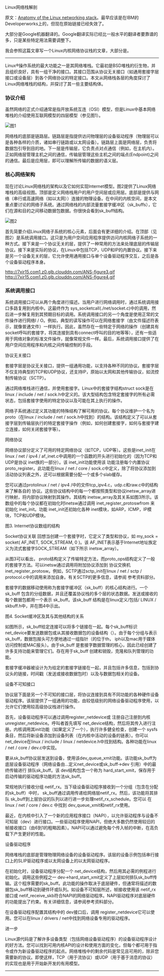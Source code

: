 
Linux网络栈解剖

原文：[Anatomy of the Linux networking stack](http://140.120.7.21/LinuxRef/Network/LinuxNetworkStack.html)。最早应该是在IBM的Developerworks上的，但现在原始链接已经失效了。

大部分是Google机器翻译的。Google翻译实际已经比一般水平的翻译者要靠谱的多，只是某些特定用法需要调整下。

我会参照这篇文章写一个Linux内核网络协议栈的文章，大部分是。

---

Linux®操作系统的最大功能之一是其网络堆栈。它最初是BSD堆栈的衍生物，并且组织良好，具有一组干净的接口。其接口范围从协议无关接口（如通用套接字层接口或设备层）到各个网络协议的特定接口。本文从网络栈各层的角度探讨了Linux网络堆栈的结构，并探讨了其一些主要结构体。

### 协议介绍

虽然网络的正式介绍通常是指开放系统互连（OSI）模型，但是Linux中基本网络堆栈的介绍使用互联网模型的四层模型（参见图1）。

![图1](http://7xir15.com1.z0.glb.clouddn.com/ANS-figure1.gif)

网络栈的底部是链路层。链路层是指提供访问物理层的设备驱动程序（物理层可以是各种各样的介质，诸如串行链路或以太网设备）。链路层上面是网络层，负责将数据包引导到目的地。下一层是传输层，它负责点对点通信（例如，在主机内）。正如网络层管理主机之间的通信，传输层管理这些主机之间的端点(Endpoint)之间的通信。最后是应用层，即可以理解所传输的数据的语义层。

### 核心网络架构

现在讨论Linux网络栈的架构以及它如何实现Internet模型。图2提供了Linux网络堆栈的高级视图。顶部是定义网络栈用户的用户空间层或应用层。底部是提供与网络（串行或高速网络（如以太网））连接的物理设备。在中间的内核空间，是本文重点要讨论的网络子系统。通过网络栈的内部流量套接字缓冲区（sk_buffs），它们在源和目的之间移动数据包数据。你很快会看到sk_buff结构。

![图2](http://7xir15.com1.z0.glb.clouddn.com/ANS-figure2.gif)

首先简要介绍Linux网络子系统的核心元素，后面会有更详细的介绍。在顶部（见图2）是系统调用接口。这只是为用户空间应用程序提供访问内核网络子系统的一种方式。接下来是一个协议无关的层，提供了一种常用的方法来处理底层的传输层协议。接下来是实际的协议，在Linux中包括TCP，UDP和IP的内置协议。接下来是另一个设备无关的层，它允许使用通用接口与单个设备驱动程序交互，之后是各个设备驱动程序本身。

http://7xir15.com1.z0.glb.clouddn.com/ANS-figure3.gif
http://7xir15.com1.z0.glb.clouddn.com/ANS-figure4.gif

### 系统调用接口

系统调用接口可以从两个角度进行描述。当用户进行网络调用时，通过系统调用接口多路复用到内核中。这最终作为 sys_socketcall(./net/socket.c)中的调用，然后进一步解复用到其预期目标的调用。系统调用接口的另一个角度是使用正常的文件操作进行网络I / O。例如，典型的读写操作可以在网络套接字（由文件描述符表示，就像普通文件）一样执行。因此，虽然存在一些特定于网络的操作（创建具有socket呼叫的套接字，将其连接到具有connect呼叫的目的地等等），还有一些适用于网络对象的标准文件操作，就像常规文件一样。最后，系统调用接口提供了在用户空间应用程序和内核之间传输控制的手段。


协议无关接口

套接字层是协议无关接口，提供一组通用功能，以支持各种不同的协议。套接字层不仅支持典型的TCP和UDP协议，还支持IP，原始以太网和其他传输协议，如流控制传输协议（SCTP）。

通过网络堆栈进行通信，并使用套接字。Linux中的套接字结构struct sock是在linux / include / net / sock.h中定义的。该大型结构包含特定套接字的所有必需状态，包括套接字使用的特定协议以及可能在其上执行的操作。

网络子系统通过定义其功能的特殊结构了解可用的协议。每个协议维护一个名为proto（在linux / include / net / sock.h中找到）的结构。该结构定义了可以从套接字层到传输层执行的特定套接字操作（例如，如何创建套接字，如何与套接字建立连接，如何关闭套接字等）。


网络协议

网络协议部分定义了可用的特定网络协议（如TCP，UDP等）。这些是inet_init在linux / net / ipv4 / af_inet.c中调用的一个函数的开头进行初始化的（因为TCP和UDP是协议 inet族的一部分）。该 inet_init功能使用该 功能注册每个内置协议proto_register。此功能在linux / net / core / sock.c中定义，除了将协议添加到活动协议列表之外，还可以根据需要分配一个或多个slab缓存。

您可以通过protolinux / net / ipv4 /中的文件tcp_ipv4.c，udp.c和raw.c中的结构来了解各自的 协议。这些协议结构中的每一个都按照类型和协议inetsw_array进行映射，将内部协议映射到其操作。其结构 inetsw_array及其关系如图3所示。该数组中的每个协议都在初始化时inetsw通过调用 inet_register_protoswfrom 来初始化 inet_init。功能 inet_init还初始化各种 inet模块，如ARP，ICMP，IP模块，TCP和UDP模块。


图3. Internet协议数组的结构



Socket协议关联
回想当创建一个套接字时，它定义了类型和协议，如 my_sock = socket( AF_INET, SOCK_STREAM, 0 )。该 AF_INET表示基于Internet地址族定义为流式套接字SOCK_STREAM（如下所示 inetsw_array）。

从图3可以看出， proto结构定义了传输特定方法，而proto_ops结构定义了一般的套接字方法。可以inetsw通过调用将附加协议添加到 协议交换机 inet_register_protosw。例如，SCTP通过sctp_init在linux / net / sctp / protocol.c中的调用来添加自身。有关SCTP的更多信息，请参阅 参考资料部分。

套接字的数据移动使用称为套接字缓冲区（sk_buff）的核心结构进行。一个sk_buff 包含的分组数据，并且还覆盖协议栈的多个层的状态数据。发送或接收的每个数据包都用一个表示 sk_buff。该sk_buff 结构是在linux定义/包括/ LINUX / skbuff.h中，并在图4中示出。


图4. Socket缓冲区及其与其他结构的关系


如图所示，sk_buff给定连接可以将多个链接在一起。每个sk_buff标识net_device要发送数据包或从其接收数据包的设备结构（）。由于每个分组与表示 sk_buff，数据包报头可方便地通过一组指针（的位于th， iph以及mac用于媒体访问控制或MAC报头）。由于sk_buff 是套接字数据管理的核心，因此已经创建了许多支持功能来管理它们。存在用于sk_buff 创建和销毁，克隆和队列管理的功能。

套接字缓冲器被设计为为给定的套接字链接在一起，并且包括许多信息，包括到协议头的链接，时间戳（发送或接收数据包时）以及与数据包相关的设备。


设备不可知接口

协议层下面是另一个不可知的接口层，将协议连接到具有不同功能的各种硬件设备驱动程序。该层提供了一组通用的功能，由较低级别的网络设备驱动程序使用，以允许它们使用较高级协议栈进行操作。

首先，设备驱动程序可以通过调用register_netdevice或 注册自己注册到内核unregister_netdevice。呼叫者首先填写 net_device结构，然后将其传入进行注册。内核调用其init功能（如果定义了一个），执行许多健全检查，创建一个 sysfs条目，然后将新设备添加到设备列表（在内核中活动的设备的链表）。你可以 net_device在linux / include / linux / netdevice.h中找到结构。各种功能在linux / net / core / dev.c中实现。

要从sk_buff协议层发送到设备，使用该dev_queue_xmit功能。该功能sk_buff为底层设备驱动程序（网络设备由...定义net_device或sk_buff->dev 引用）中的最终传输进行 排队sk_buff。该 dev结构包含一个称为 hard_start_xmit，保存用于启动传输的驱动程序功能的方法sk_buff。

常规地执行接收分组 netif_rx。当下级设备驱动程序接收到一个分组（包含在分配的sk_buff）中时， sk_buff通过调用传递给网络层netif_rx。然后，该功能将其排队 sk_buff到上层协议的队列以进行进一步处理netif_rx_schedule。您可以 在linux / net / core / dev.c 中找到 dev_queue_xmit和netif_rx使用。

最近，在内核中引入了一个新的应用程序接口（NAPI），以允许驱动程序与设备不可知层（dev）进行接口。一些驱动程序使用NAPI，但绝大多数仍然使用较旧的帧接收接口（由6到1的粗略因素）。NAPI可以通过避免每个传入帧的中断，在高负载下产生更好的性能。


设备驱动程序

网络堆栈的底部是管理物理网络设备的设备驱动程序。该层的设备示例包括串行接口上​​的SLIP驱动程序或以太网设备上的以太网驱动程序。

在初始化时，设备驱动程序分配一个 net_device结构，然后用其必需的例程进行初始化。调用这些例程之一 dev->hard_start_xmit定义了上层如何排队sk_buff传输。这个程序需要的sk_buff。此功能的操作取决于底层硬件，但通常将描述的数据包sk_buff移动到硬件环或队列。如设备不可知层所述，帧接收使用该 netif_rx接口或 netif_receive_skb符合NAPI的网络驱动程序。NAPI驱动程序对底层硬件的功能提出了约束。有关详细信息，请参阅参考资料部分。

在设备驱动程序配置其结构中的 dev接口后，调用 register_netdevice它可以使用。您可以在linux / drivers / net中找到网络设备专用的驱动程序。


进一步

Linux源代码是了解许多设备类型（包括网络设备驱动程序）的设备驱动程序设计的好方法。您可以找到可用内核API的设计和使用方面的变化，但每个都可用于指令或作为新设备驱动程序的起点。网络堆栈中的剩余代码是常见且可用的，除非您需要新的协议。即使这样，TCP（用于流协议）或UDP（用于基于消息的协议）的实现也是用于开始新开发的有用模型。











---
